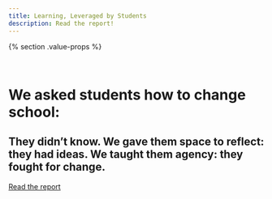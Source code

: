 ```yaml
---
title: Learning, Leveraged by Students
description: Read the report!
---
```


{% section .value-props %}

&nbsp;

# We asked students how to change school:

## They didn’t know. We gave them space to reflect: they had ideas. We taught them agency: they fought for change.

[Read the report](/pdfs/Leveraged.pdf)

